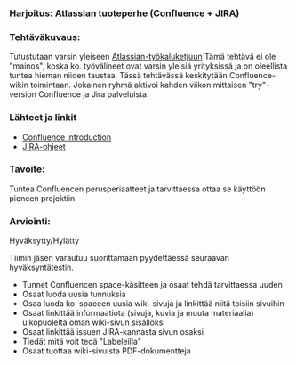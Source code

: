 ### Harjoitus:  Atlassian tuoteperhe (Confluence + JIRA)

### Tehtäväkuvaus:

Tutustutaan varsin yleiseen [Atlassian-työkaluketjuun](https://www.atlassian.com/software/confluence/try)
Tämä tehtävä ei ole "mainos", koska ko. työvälineet ovat varsin yleisiä yrityksissä ja on oleellista tuntea hieman niiden taustaa. Tässä tehtävässä keskitytään Confluence-wikin toimintaan.
Jokainen ryhmä aktivoi kahden viikon mittaisen  "try"-version Confluence ja Jira palveluista.



### Lähteet ja linkit

* [Confluence introduction](https://www.youtube.com/watch?v=y1YTsMTrC7c)
* [JIRA-ohjeet](http://www.guru99.com/jira-tutorial-a-complete-guide-for-beginners.html)

### Tavoite:

Tuntea Confluencen perusperiaatteet ja tarvittaessa ottaa se käyttöön pieneen projektiin.

### Arviointi:

Hyväksytty/Hylätty

Tiimin jäsen varautuu suorittamaan pyydettäessä seuraavan hyväksyntätestin. 

* Tunnet Confluencen space-käsitteen ja osaat tehdä tarvittaessa uuden
* Osaat luoda uusia tunnuksia
* Osaa luoda ko. spaceen uusia wiki-sivuja ja linkittää niitä toisiin sivuihin
* Osaat linkittää informaatiota (sivuja, kuvia ja muuta materiaalia) ulkopuolelta oman wiki-sivun sisällöksi
* Osaat linkittää issuen JIRA-kannasta sivun osaksi
* Tiedät mitä voit tedä "Labeleilla"
* Osaat tuottaa wiki-sivuista PDF-dokumentteja



